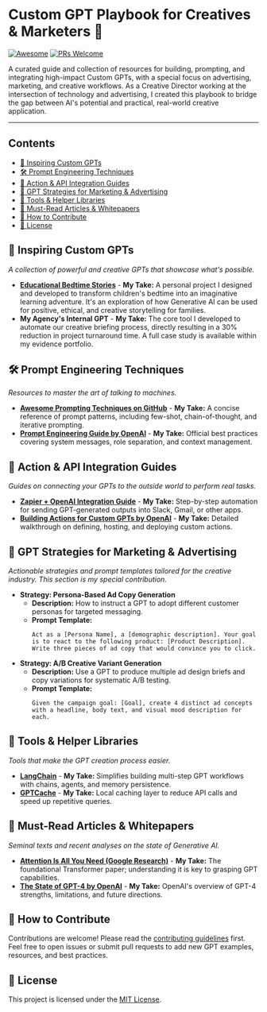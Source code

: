 # Custom GPT Playbook for Creatives & Marketers 🚀

[![Awesome](https://awesome.re/badge.svg)](https://awesome.re) [![PRs Welcome](https://img.shields.io/badge/PRs-welcome-brightgreen.svg?style=flat-square)](http://makeapullrequest.com)

A curated guide and collection of resources for building, prompting, and integrating high-impact Custom GPTs, with a special focus on advertising, marketing, and creative workflows. As a Creative Director working at the intersection of technology and advertising, I created this playbook to bridge the gap between AI's potential and practical, real-world creative application.

---

## Contents
- [🌟 Inspiring Custom GPTs](#-inspiring-custom-gpts)
- [🛠️ Prompt Engineering Techniques](#️-prompt-engineering-techniques)
- [🔌 Action & API Integration Guides](#-action--api-integration-guides)
- [🎯 GPT Strategies for Marketing & Advertising](#-gpt-strategies-for-marketing--advertising)
- [🔧 Tools & Helper Libraries](#-tools--helper-libraries)
- [📄 Must-Read Articles & Whitepapers](#-must-read-articles--whitepapers)
- [🤝 How to Contribute](#-how-to-contribute)
- [📜 License](#-license)


## 🌟 Inspiring Custom GPTs
*A collection of powerful and creative GPTs that showcase what's possible.*

- **[Educational Bedtime Stories](https://chatgpt.com/g/g-YbbPWAyOa-educational-bedtime-stories)** - **My Take:** A personal project I designed and developed to transform children's bedtime into an imaginative learning adventure. It's an exploration of how Generative AI can be used for positive, ethical, and creative storytelling for families.
- **My Agency's Internal GPT** - **My Take:** The core tool I developed to automate our creative briefing process, directly resulting in a 30% reduction in project turnaround time. A full case study is available within my evidence portfolio.


## 🛠️ Prompt Engineering Techniques
*Resources to master the art of talking to machines.*

- **[Awesome Prompting Techniques on GitHub](https://github.com/prompt-engineering/awesome-prompt-engineering)** - **My Take:** A concise reference of prompt patterns, including few-shot, chain-of-thought, and iterative prompting.
- **[Prompt Engineering Guide by OpenAI](https://platform.openai.com/docs/guides/prompt-engineering)** - **My Take:** Official best practices covering system messages, role separation, and context management.


## 🔌 Action & API Integration Guides
*Guides on connecting your GPTs to the outside world to perform real tasks.*

- **[Zapier + OpenAI Integration Guide](https://zapier.com/apps/openai/integrations)** - **My Take:** Step-by-step automation for sending GPT-generated outputs into Slack, Gmail, or other apps.
- **[Building Actions for Custom GPTs by OpenAI](https://platform.openai.com/docs/guides/gpts/actions)** - **My Take:** Detailed walkthrough on defining, hosting, and deploying custom actions.


## 🎯 GPT Strategies for Marketing & Advertising
*Actionable strategies and prompt templates tailored for the creative industry. This section is my special contribution.*

- **Strategy: Persona-Based Ad Copy Generation**
  - **Description:** How to instruct a GPT to adopt different customer personas for targeted messaging.
  - **Prompt Template:**
    ```
    Act as a [Persona Name], a [demographic description]. Your goal is to react to the following product: [Product Description]. Write three pieces of ad copy that would convince you to click.
    ```
- **Strategy: A/B Creative Variant Generation**
  - **Description:** Use a GPT to produce multiple ad design briefs and copy variations for systematic A/B testing.
  - **Prompt Template:**
    ```
    Given the campaign goal: [Goal], create 4 distinct ad concepts with a headline, body text, and visual mood description for each.
    ```


## 🔧 Tools & Helper Libraries
*Tools that make the GPT creation process easier.*

- **[LangChain](https://www.langchain.com/)** - **My Take:** Simplifies building multi-step GPT workflows with chains, agents, and memory persistence.
- **[GPTCache](https://github.com/zilliztech/GPTCache)** - **My Take:** Local caching layer to reduce API calls and speed up repetitive queries.


## 📄 Must-Read Articles & Whitepapers
*Seminal texts and recent analyses on the state of Generative AI.*

- **[Attention Is All You Need (Google Research)](https://arxiv.org/abs/1706.03762)** - **My Take:** The foundational Transformer paper; understanding it is key to grasping GPT capabilities.
- **[The State of GPT-4 by OpenAI](https://openai.com/research/gpt-4)** - **My Take:** OpenAI's overview of GPT-4 strengths, limitations, and future directions.


## 🤝 How to Contribute
Contributions are welcome! Please read the [contributing guidelines](CONTRIBUTING.md) first. Feel free to open issues or submit pull requests to add new GPT examples, resources, and best practices.


## 📜 License
This project is licensed under the [MIT License](LICENSE).
